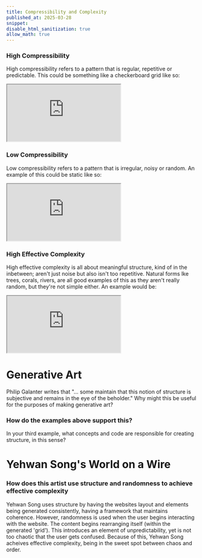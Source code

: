 ```yaml
---
title: Compressibility and Complexity
published_at: 2025-03-28
snippet:
disable_html_sanitization: true
allow_math: true
---
```


### High Compressibility

High compressibility refers to a pattern that is regular, repetitive or predictable. This could be something like a checkerboard grid like so:

<iframe id="highCompressibility" src="https://editor.p5js.org/yeahlia/sketches/6PlTul0mc"></iframe>

<script type="module">

    const iframe  = document.getElementById (`highCompressibility`)
    iframe.width  = iframe.parentNode.scrollWidth
    iframe.height = iframe.width 

</script>

### Low Compressibility

Low compressibility refers to a pattern that is irregular, noisy or random. An example of this could be static like so:

<iframe id="lowCompressibility" src="https://editor.p5js.org/yeahlia/sketches/6PlTul0mc"></iframe>

<script type="module">

    const iframe  = document.getElementById (`lowCompressibility`)
    iframe.width  = iframe.parentNode.scrollWidth
    iframe.height = iframe.width 

</script>

### High Effective Complexity

High effective complexity is all about meaningful structure, kind of in the inbetween; aren't just noise but also isn't too repetitive. Natural forms lke trees, corals, rivers, are all good examples of this as they aren't really random, but they're not simple either. An example would be:

<iframe id="effectiveComplexity" src="https://editor.p5js.org/yeahlia/sketches/6PlTul0mc"></iframe>

<script type="module">

    const iframe  = document.getElementById (`effectiveComplexity`)
    iframe.width  = iframe.parentNode.scrollWidth
    iframe.height = iframe.width 

</script>

# Generative Art

Philip Galanter writes that "... some maintain that this notion of structure is subjective and remains in the eye of the beholder." Why might this be useful for the purposes of making generative art?

### How do the examples above support this?

In your third example, what concepts and code are responsible for creating structure, in this sense?

# Yehwan Song's World on a Wire

### How does this artist use structure and randomness to achieve effective complexity

Yehwan Song uses structure by having the websites layout and elements being generated consistently, having a framework that maintains coherence. However, randomness is used when the user begins interacting with the website. The content begins rearranging itself (within the generated 'grid'). This introduces an element of unpredictability, yet is not too chaotic that the user gets confused. Because of this, Yehwan Song acheives effective complexity, being in the sweet spot between chaos and order.
